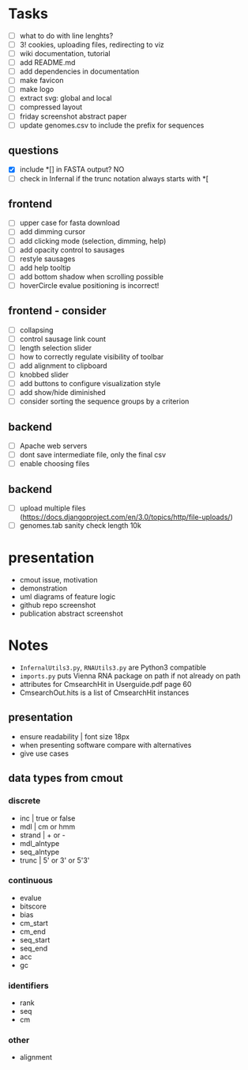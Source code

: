 <!-- ## Instructions :bird:
- run localhost `python3 -m http.server`
- http://localhost:8000/web/index.html -->

# Tasks
- [ ] what to do with line lenghts?
- [ ] 3! cookies, uploading files, redirecting to viz
- [ ] wiki documentation, tutorial
- [ ] add README.md
- [ ] add dependencies in documentation
- [ ] make favicon
- [ ] make logo
- [ ] extract svg: global and local
- [ ] compressed layout
- [ ] friday screenshot abstract paper
- [ ] update genomes.csv to include the prefix for sequences

## questions
- [x] include *[] in FASTA output? NO
- [ ] check in Infernal if the trunc notation always starts with *[

## frontend
- [ ] upper case for fasta download
- [ ] add dimming cursor
- [ ] add clicking mode (selection, dimming, help)
- [ ] add opacity control to sausages
- [ ] restyle sausages
- [ ] add help tooltip
- [ ] add bottom shadow when scrolling possible
- [ ] hoverCircle evalue positioning is incorrect!

## frontend - consider
- [ ] collapsing
- [ ] control sausage link count
- [ ] length selection slider
- [ ] how to correctly regulate visibility of toolbar
- [ ] add alignment to clipboard
- [ ] knobbed slider
- [ ] add buttons to configure visualization style
- [ ] add show/hide diminished
- [ ] consider sorting the sequence groups by a criterion

## backend
- [ ] Apache web servers
- [ ] dont save intermediate file, only the final csv
- [ ] enable choosing files

## backend
- [ ] upload multiple files (https://docs.djangoproject.com/en/3.0/topics/http/file-uploads/)
- [ ] genomes.tab sanity check length 10k

# presentation
- cmout issue, motivation
- demonstration
- uml diagrams of feature logic
- github repo screenshot
- publication abstract screenshot

# Notes
- `InfernalUtils3.py`, `RNAUtils3.py` are Python3 compatible
- `imports.py` puts Vienna RNA package on path if not already on path
- attributes for CmsearchHit in Userguide.pdf page 60
- CmsearchOut.hits is a list of CmsearchHit instances

<!-- ## Data flow :ocean:
- [x] fancy.cmout -> json | `funcs.fancy_cmout_to_json`
- [x] json -> main.js
- [x] genomes -> main.js -->

<!-- ## User flow :raising_hand:
- user uploads multiple cmsearch files
- script that merges cmsearch files (get UTR, CDS lengths from tab file)
- turn to json
- json to d3 svg -->

## presentation
- ensure readability | font size 18px
- when presenting software compare with alternatives
- give use cases


## data types from cmout
### discrete
- inc | true or false
- mdl | cm or hmm
- strand | + or -
- mdl_alntype
- seq_alntype
- trunc | 5' or 3' or 5'3'

### continuous
- evalue
- bitscore
- bias
- cm_start
- cm_end
- seq_start
- seq_end
- acc
- gc

### identifiers
- rank
- seq
- cm

### other
- alignment
